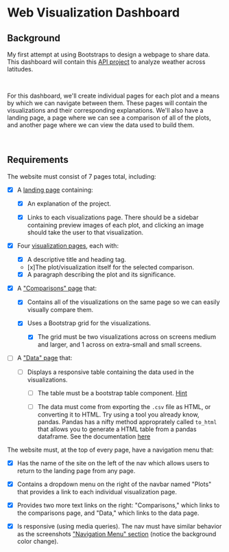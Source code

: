 Web Visualization Dashboard
===========================

Background
----------

My first attempt at using Bootstraps to design a webpage to share data. This
dashboard will contain this [API
project](https://github.com/joshuajonme/python-api-challenge/blob/master/WeatherPy/WeatherPy.ipynb)
to analyze weather across latitudes.

 

For this dashboard, we'll create individual pages for each plot and a means by
which we can navigate between them. These pages will contain the visualizations
and their corresponding explanations. We'll also have a landing page, a page
where we can see a comparison of all of the plots, and another page where we can
view the data used to build them.

 

Requirements
------------

The website must consist of 7 pages total, including:

-   [x] A [landing page](#landing-page) containing:

    -   [x] An explanation of the project.

    -   [x] Links to each visualizations page. There should be a sidebar
        containing preview images of each plot, and clicking an image should
        take the user to that visualization.

-   [x] Four [visualization pages](#visualization-pages), each with:

    -   [x] A descriptive title and heading tag.

    -   [x]The plot/visualization itself for the selected comparison.

    -   [x] A paragraph describing the plot and its significance.

-   [x] A ["Comparisons" page](#comparisons-page) that:

    -   [x] Contains all of the visualizations on the same page so we can easily
        visually compare them.

    -   [x] Uses a Bootstrap grid for the visualizations.

        -   [x] The grid must be two visualizations across on screens medium and
            larger, and 1 across on extra-small and small screens.

-   [ ] A ["Data" page](#data-page) that:

    -   [ ] Displays a responsive table containing the data used in the
        visualizations.

        -   [ ] The table must be a bootstrap table component.
            [Hint](https://getbootstrap.com/docs/4.3/content/tables/#responsive-tables)

        -   [ ] The data must come from exporting the `.csv` file as HTML, or
            converting it to HTML. Try using a tool you already know, pandas.
            Pandas has a nifty method approprately called `to_html` that allows
            you to generate a HTML table from a pandas dataframe. See the
            documentation
            [here](https://pandas.pydata.org/pandas-docs/version/0.17.0/generated/pandas.DataFrame.to_html.html)

The website must, at the top of every page, have a navigation menu that:

-   [x] Has the name of the site on the left of the nav which allows users to
    return to the landing page from any page.

-   [x] Contains a dropdown menu on the right of the navbar named "Plots" that
    provides a link to each individual visualization page.

-   [x] Provides two more text links on the right: "Comparisons," which links to
    the comparisons page, and "Data," which links to the data page.

-   [x] Is responsive (using media queries). The nav must have similar behavior
    as the screenshots ["Navigation Menu" section](#navigation-menu) (notice the
    background color change).

 
